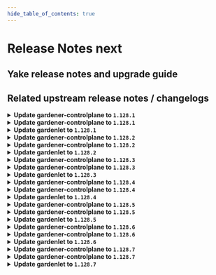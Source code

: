```yaml
---
hide_table_of_contents: true
---
```


# Release Notes next

## Yake release notes and upgrade guide

## Related upstream release notes / changelogs


<details>
<summary><b>Update gardener-controlplane to <code>1.128.1</code></b></summary>

# [github.com/gardener/gardener:v1.128.1]

## 🐛 Bug Fixes
- `[OPERATOR]` Fixed the `alertmanager-garden` peer discovery service port names by @gardener-ci-robot [[#12991](https://github.com/gardener/gardener/pull/12991)]

## 🏃 Others
- `[USER]` Gardener API server now serves the OpenAPI v2 schema ( `/openapi/v2` endpoint) again and will keep on serving it until Gardener `v1.160`. In Gardener `v1.127.0`, the support for OpenAPI v2 schemas was removed. However, [terraform-provider-kubernetes](https://github.com/hashicorp/terraform-provider-kubernetes) does not yet support OpenAPI v3 schema. by @gardener-ci-robot [[#12992](https://github.com/gardener/gardener/pull/12992)]

## Helm Charts
- controlplane: `europe-docker.pkg.dev/gardener-project/releases/charts/gardener/controlplane:v1.128.1`
- gardenlet: `europe-docker.pkg.dev/gardener-project/releases/charts/gardener/gardenlet:v1.128.1`
- operator: `europe-docker.pkg.dev/gardener-project/releases/charts/gardener/operator:v1.128.1`
- resource-manager: `europe-docker.pkg.dev/gardener-project/releases/charts/gardener/resource-manager:v1.128.1`
## Container (OCI) Images
- admission-controller: `europe-docker.pkg.dev/gardener-project/releases/gardener/admission-controller:v1.128.1`
- apiserver: `europe-docker.pkg.dev/gardener-project/releases/gardener/apiserver:v1.128.1`
- controller-manager: `europe-docker.pkg.dev/gardener-project/releases/gardener/controller-manager:v1.128.1`
- gardenlet: `europe-docker.pkg.dev/gardener-project/releases/gardener/gardenlet:v1.128.1`
- node-agent: `europe-docker.pkg.dev/gardener-project/releases/gardener/node-agent:v1.128.1`
- operator: `europe-docker.pkg.dev/gardener-project/releases/gardener/operator:v1.128.1`
- resource-manager: `europe-docker.pkg.dev/gardener-project/releases/gardener/resource-manager:v1.128.1`
- scheduler: `europe-docker.pkg.dev/gardener-project/releases/gardener/scheduler:v1.128.1`


</details>

<details>
<summary><b>Update gardener-controlplane to <code>1.128.1</code></b></summary>

# [github.com/gardener/gardener:v1.128.1]

## 🐛 Bug Fixes
- `[OPERATOR]` Fixed the `alertmanager-garden` peer discovery service port names by @gardener-ci-robot [[#12991](https://github.com/gardener/gardener/pull/12991)]

## 🏃 Others
- `[USER]` Gardener API server now serves the OpenAPI v2 schema ( `/openapi/v2` endpoint) again and will keep on serving it until Gardener `v1.160`. In Gardener `v1.127.0`, the support for OpenAPI v2 schemas was removed. However, [terraform-provider-kubernetes](https://github.com/hashicorp/terraform-provider-kubernetes) does not yet support OpenAPI v3 schema. by @gardener-ci-robot [[#12992](https://github.com/gardener/gardener/pull/12992)]

## Helm Charts
- controlplane: `europe-docker.pkg.dev/gardener-project/releases/charts/gardener/controlplane:v1.128.1`
- gardenlet: `europe-docker.pkg.dev/gardener-project/releases/charts/gardener/gardenlet:v1.128.1`
- operator: `europe-docker.pkg.dev/gardener-project/releases/charts/gardener/operator:v1.128.1`
- resource-manager: `europe-docker.pkg.dev/gardener-project/releases/charts/gardener/resource-manager:v1.128.1`
## Container (OCI) Images
- admission-controller: `europe-docker.pkg.dev/gardener-project/releases/gardener/admission-controller:v1.128.1`
- apiserver: `europe-docker.pkg.dev/gardener-project/releases/gardener/apiserver:v1.128.1`
- controller-manager: `europe-docker.pkg.dev/gardener-project/releases/gardener/controller-manager:v1.128.1`
- gardenlet: `europe-docker.pkg.dev/gardener-project/releases/gardener/gardenlet:v1.128.1`
- node-agent: `europe-docker.pkg.dev/gardener-project/releases/gardener/node-agent:v1.128.1`
- operator: `europe-docker.pkg.dev/gardener-project/releases/gardener/operator:v1.128.1`
- resource-manager: `europe-docker.pkg.dev/gardener-project/releases/gardener/resource-manager:v1.128.1`
- scheduler: `europe-docker.pkg.dev/gardener-project/releases/gardener/scheduler:v1.128.1`


</details>

<details>
<summary><b>Update gardenlet to <code>1.128.1</code></b></summary>

# [github.com/gardener/gardener:v1.128.1]

## 🐛 Bug Fixes
- `[OPERATOR]` Fixed the `alertmanager-garden` peer discovery service port names by @gardener-ci-robot [[#12991](https://github.com/gardener/gardener/pull/12991)]

## 🏃 Others
- `[USER]` Gardener API server now serves the OpenAPI v2 schema ( `/openapi/v2` endpoint) again and will keep on serving it until Gardener `v1.160`. In Gardener `v1.127.0`, the support for OpenAPI v2 schemas was removed. However, [terraform-provider-kubernetes](https://github.com/hashicorp/terraform-provider-kubernetes) does not yet support OpenAPI v3 schema. by @gardener-ci-robot [[#12992](https://github.com/gardener/gardener/pull/12992)]

## Helm Charts
- controlplane: `europe-docker.pkg.dev/gardener-project/releases/charts/gardener/controlplane:v1.128.1`
- gardenlet: `europe-docker.pkg.dev/gardener-project/releases/charts/gardener/gardenlet:v1.128.1`
- operator: `europe-docker.pkg.dev/gardener-project/releases/charts/gardener/operator:v1.128.1`
- resource-manager: `europe-docker.pkg.dev/gardener-project/releases/charts/gardener/resource-manager:v1.128.1`
## Container (OCI) Images
- admission-controller: `europe-docker.pkg.dev/gardener-project/releases/gardener/admission-controller:v1.128.1`
- apiserver: `europe-docker.pkg.dev/gardener-project/releases/gardener/apiserver:v1.128.1`
- controller-manager: `europe-docker.pkg.dev/gardener-project/releases/gardener/controller-manager:v1.128.1`
- gardenlet: `europe-docker.pkg.dev/gardener-project/releases/gardener/gardenlet:v1.128.1`
- node-agent: `europe-docker.pkg.dev/gardener-project/releases/gardener/node-agent:v1.128.1`
- operator: `europe-docker.pkg.dev/gardener-project/releases/gardener/operator:v1.128.1`
- resource-manager: `europe-docker.pkg.dev/gardener-project/releases/gardener/resource-manager:v1.128.1`
- scheduler: `europe-docker.pkg.dev/gardener-project/releases/gardener/scheduler:v1.128.1`


</details>

<details>
<summary><b>Update gardener-controlplane to <code>1.128.2</code></b></summary>

# [github.com/gardener/gardener:v1.128.2]

## 🐛 Bug Fixes
- `[DEVELOPER]` The `Priority` field for the `MachineDeployment` API is optional instead of required again. by @gardener-ci-robot [[#13016](https://github.com/gardener/gardener/pull/13016)]

## 🏃 Others
- `[DEVELOPER]` The optimistic defaulting of priorities for `MachineDeployment`s was introduced again. by @gardener-ci-robot [[#13016](https://github.com/gardener/gardener/pull/13016)]
- `[DEPENDENCY]` The following dependencies have been updated:  
  - `gardener/dashboard` from `1.82.1` to `1.82.2`. [Release Notes](https://redirect.github.com/gardener/dashboard/releases/tag/1.82.2) by @gardener-ci-robot [[#13011](https://github.com/gardener/gardener/pull/13011)]

## Helm Charts
- controlplane: `europe-docker.pkg.dev/gardener-project/releases/charts/gardener/controlplane:v1.128.2`
- gardenlet: `europe-docker.pkg.dev/gardener-project/releases/charts/gardener/gardenlet:v1.128.2`
- operator: `europe-docker.pkg.dev/gardener-project/releases/charts/gardener/operator:v1.128.2`
- resource-manager: `europe-docker.pkg.dev/gardener-project/releases/charts/gardener/resource-manager:v1.128.2`
## Container (OCI) Images
- admission-controller: `europe-docker.pkg.dev/gardener-project/releases/gardener/admission-controller:v1.128.2`
- apiserver: `europe-docker.pkg.dev/gardener-project/releases/gardener/apiserver:v1.128.2`
- controller-manager: `europe-docker.pkg.dev/gardener-project/releases/gardener/controller-manager:v1.128.2`
- gardenlet: `europe-docker.pkg.dev/gardener-project/releases/gardener/gardenlet:v1.128.2`
- node-agent: `europe-docker.pkg.dev/gardener-project/releases/gardener/node-agent:v1.128.2`
- operator: `europe-docker.pkg.dev/gardener-project/releases/gardener/operator:v1.128.2`
- resource-manager: `europe-docker.pkg.dev/gardener-project/releases/gardener/resource-manager:v1.128.2`
- scheduler: `europe-docker.pkg.dev/gardener-project/releases/gardener/scheduler:v1.128.2`


</details>

<details>
<summary><b>Update gardener-controlplane to <code>1.128.2</code></b></summary>

# [github.com/gardener/gardener:v1.128.2]

## 🐛 Bug Fixes
- `[DEVELOPER]` The `Priority` field for the `MachineDeployment` API is optional instead of required again. by @gardener-ci-robot [[#13016](https://github.com/gardener/gardener/pull/13016)]

## 🏃 Others
- `[DEVELOPER]` The optimistic defaulting of priorities for `MachineDeployment`s was introduced again. by @gardener-ci-robot [[#13016](https://github.com/gardener/gardener/pull/13016)]
- `[DEPENDENCY]` The following dependencies have been updated:  
  - `gardener/dashboard` from `1.82.1` to `1.82.2`. [Release Notes](https://redirect.github.com/gardener/dashboard/releases/tag/1.82.2) by @gardener-ci-robot [[#13011](https://github.com/gardener/gardener/pull/13011)]

## Helm Charts
- controlplane: `europe-docker.pkg.dev/gardener-project/releases/charts/gardener/controlplane:v1.128.2`
- gardenlet: `europe-docker.pkg.dev/gardener-project/releases/charts/gardener/gardenlet:v1.128.2`
- operator: `europe-docker.pkg.dev/gardener-project/releases/charts/gardener/operator:v1.128.2`
- resource-manager: `europe-docker.pkg.dev/gardener-project/releases/charts/gardener/resource-manager:v1.128.2`
## Container (OCI) Images
- admission-controller: `europe-docker.pkg.dev/gardener-project/releases/gardener/admission-controller:v1.128.2`
- apiserver: `europe-docker.pkg.dev/gardener-project/releases/gardener/apiserver:v1.128.2`
- controller-manager: `europe-docker.pkg.dev/gardener-project/releases/gardener/controller-manager:v1.128.2`
- gardenlet: `europe-docker.pkg.dev/gardener-project/releases/gardener/gardenlet:v1.128.2`
- node-agent: `europe-docker.pkg.dev/gardener-project/releases/gardener/node-agent:v1.128.2`
- operator: `europe-docker.pkg.dev/gardener-project/releases/gardener/operator:v1.128.2`
- resource-manager: `europe-docker.pkg.dev/gardener-project/releases/gardener/resource-manager:v1.128.2`
- scheduler: `europe-docker.pkg.dev/gardener-project/releases/gardener/scheduler:v1.128.2`


</details>

<details>
<summary><b>Update gardenlet to <code>1.128.2</code></b></summary>

# [github.com/gardener/gardener:v1.128.2]

## 🐛 Bug Fixes
- `[DEVELOPER]` The `Priority` field for the `MachineDeployment` API is optional instead of required again. by @gardener-ci-robot [[#13016](https://github.com/gardener/gardener/pull/13016)]

## 🏃 Others
- `[DEVELOPER]` The optimistic defaulting of priorities for `MachineDeployment`s was introduced again. by @gardener-ci-robot [[#13016](https://github.com/gardener/gardener/pull/13016)]
- `[DEPENDENCY]` The following dependencies have been updated:  
  - `gardener/dashboard` from `1.82.1` to `1.82.2`. [Release Notes](https://redirect.github.com/gardener/dashboard/releases/tag/1.82.2) by @gardener-ci-robot [[#13011](https://github.com/gardener/gardener/pull/13011)]

## Helm Charts
- controlplane: `europe-docker.pkg.dev/gardener-project/releases/charts/gardener/controlplane:v1.128.2`
- gardenlet: `europe-docker.pkg.dev/gardener-project/releases/charts/gardener/gardenlet:v1.128.2`
- operator: `europe-docker.pkg.dev/gardener-project/releases/charts/gardener/operator:v1.128.2`
- resource-manager: `europe-docker.pkg.dev/gardener-project/releases/charts/gardener/resource-manager:v1.128.2`
## Container (OCI) Images
- admission-controller: `europe-docker.pkg.dev/gardener-project/releases/gardener/admission-controller:v1.128.2`
- apiserver: `europe-docker.pkg.dev/gardener-project/releases/gardener/apiserver:v1.128.2`
- controller-manager: `europe-docker.pkg.dev/gardener-project/releases/gardener/controller-manager:v1.128.2`
- gardenlet: `europe-docker.pkg.dev/gardener-project/releases/gardener/gardenlet:v1.128.2`
- node-agent: `europe-docker.pkg.dev/gardener-project/releases/gardener/node-agent:v1.128.2`
- operator: `europe-docker.pkg.dev/gardener-project/releases/gardener/operator:v1.128.2`
- resource-manager: `europe-docker.pkg.dev/gardener-project/releases/gardener/resource-manager:v1.128.2`
- scheduler: `europe-docker.pkg.dev/gardener-project/releases/gardener/scheduler:v1.128.2`


</details>

<details>
<summary><b>Update gardener-controlplane to <code>1.128.3</code></b></summary>

# [github.com/gardener/gardener:v1.128.3]

## 🏃 Others
- `[OPERATOR]` Revert server block import of coredns-custom configmap for node-local-dns. by @gardener-ci-robot [[#13038](https://github.com/gardener/gardener/pull/13038)]

## Helm Charts
- controlplane: `europe-docker.pkg.dev/gardener-project/releases/charts/gardener/controlplane:v1.128.3`
- gardenlet: `europe-docker.pkg.dev/gardener-project/releases/charts/gardener/gardenlet:v1.128.3`
- operator: `europe-docker.pkg.dev/gardener-project/releases/charts/gardener/operator:v1.128.3`
- resource-manager: `europe-docker.pkg.dev/gardener-project/releases/charts/gardener/resource-manager:v1.128.3`
## Container (OCI) Images
- admission-controller: `europe-docker.pkg.dev/gardener-project/releases/gardener/admission-controller:v1.128.3`
- apiserver: `europe-docker.pkg.dev/gardener-project/releases/gardener/apiserver:v1.128.3`
- controller-manager: `europe-docker.pkg.dev/gardener-project/releases/gardener/controller-manager:v1.128.3`
- gardenlet: `europe-docker.pkg.dev/gardener-project/releases/gardener/gardenlet:v1.128.3`
- node-agent: `europe-docker.pkg.dev/gardener-project/releases/gardener/node-agent:v1.128.3`
- operator: `europe-docker.pkg.dev/gardener-project/releases/gardener/operator:v1.128.3`
- resource-manager: `europe-docker.pkg.dev/gardener-project/releases/gardener/resource-manager:v1.128.3`
- scheduler: `europe-docker.pkg.dev/gardener-project/releases/gardener/scheduler:v1.128.3`


</details>

<details>
<summary><b>Update gardener-controlplane to <code>1.128.3</code></b></summary>

# [github.com/gardener/gardener:v1.128.3]

## 🏃 Others
- `[OPERATOR]` Revert server block import of coredns-custom configmap for node-local-dns. by @gardener-ci-robot [[#13038](https://github.com/gardener/gardener/pull/13038)]

## Helm Charts
- controlplane: `europe-docker.pkg.dev/gardener-project/releases/charts/gardener/controlplane:v1.128.3`
- gardenlet: `europe-docker.pkg.dev/gardener-project/releases/charts/gardener/gardenlet:v1.128.3`
- operator: `europe-docker.pkg.dev/gardener-project/releases/charts/gardener/operator:v1.128.3`
- resource-manager: `europe-docker.pkg.dev/gardener-project/releases/charts/gardener/resource-manager:v1.128.3`
## Container (OCI) Images
- admission-controller: `europe-docker.pkg.dev/gardener-project/releases/gardener/admission-controller:v1.128.3`
- apiserver: `europe-docker.pkg.dev/gardener-project/releases/gardener/apiserver:v1.128.3`
- controller-manager: `europe-docker.pkg.dev/gardener-project/releases/gardener/controller-manager:v1.128.3`
- gardenlet: `europe-docker.pkg.dev/gardener-project/releases/gardener/gardenlet:v1.128.3`
- node-agent: `europe-docker.pkg.dev/gardener-project/releases/gardener/node-agent:v1.128.3`
- operator: `europe-docker.pkg.dev/gardener-project/releases/gardener/operator:v1.128.3`
- resource-manager: `europe-docker.pkg.dev/gardener-project/releases/gardener/resource-manager:v1.128.3`
- scheduler: `europe-docker.pkg.dev/gardener-project/releases/gardener/scheduler:v1.128.3`


</details>

<details>
<summary><b>Update gardenlet to <code>1.128.3</code></b></summary>

# [github.com/gardener/gardener:v1.128.3]

## 🏃 Others
- `[OPERATOR]` Revert server block import of coredns-custom configmap for node-local-dns. by @gardener-ci-robot [[#13038](https://github.com/gardener/gardener/pull/13038)]

## Helm Charts
- controlplane: `europe-docker.pkg.dev/gardener-project/releases/charts/gardener/controlplane:v1.128.3`
- gardenlet: `europe-docker.pkg.dev/gardener-project/releases/charts/gardener/gardenlet:v1.128.3`
- operator: `europe-docker.pkg.dev/gardener-project/releases/charts/gardener/operator:v1.128.3`
- resource-manager: `europe-docker.pkg.dev/gardener-project/releases/charts/gardener/resource-manager:v1.128.3`
## Container (OCI) Images
- admission-controller: `europe-docker.pkg.dev/gardener-project/releases/gardener/admission-controller:v1.128.3`
- apiserver: `europe-docker.pkg.dev/gardener-project/releases/gardener/apiserver:v1.128.3`
- controller-manager: `europe-docker.pkg.dev/gardener-project/releases/gardener/controller-manager:v1.128.3`
- gardenlet: `europe-docker.pkg.dev/gardener-project/releases/gardener/gardenlet:v1.128.3`
- node-agent: `europe-docker.pkg.dev/gardener-project/releases/gardener/node-agent:v1.128.3`
- operator: `europe-docker.pkg.dev/gardener-project/releases/gardener/operator:v1.128.3`
- resource-manager: `europe-docker.pkg.dev/gardener-project/releases/gardener/resource-manager:v1.128.3`
- scheduler: `europe-docker.pkg.dev/gardener-project/releases/gardener/scheduler:v1.128.3`


</details>

<details>
<summary><b>Update gardener-controlplane to <code>1.128.4</code></b></summary>

# [github.com/gardener/gardener:v1.128.4]

## 🐛 Bug Fixes
- `[DEVELOPER]` An issue preventing `extensions.gardener.cloud/v1alpha1.Bastion`s to be listed due to missing json tags is now fixed. by @gardener-ci-robot [[#13063](https://github.com/gardener/gardener/pull/13063)]
- `[USER]` A bug causing finalizers to not be removed from `Secret`s when such are deleted and referenced by both a `CredentialsBinding` and a `SecretBinding` is fixed. by @gardener-ci-robot [[#13074](https://github.com/gardener/gardener/pull/13074)]
- `[OPERATOR]` A bug in the `gardenletdeployer` unable to handle backup credentials of type `WorkloadIdentity` has been fixed. by @vpnachev [[#13088](https://github.com/gardener/gardener/pull/13088)]

## Helm Charts
- controlplane: `europe-docker.pkg.dev/gardener-project/releases/charts/gardener/controlplane:v1.128.4`
- gardenlet: `europe-docker.pkg.dev/gardener-project/releases/charts/gardener/gardenlet:v1.128.4`
- operator: `europe-docker.pkg.dev/gardener-project/releases/charts/gardener/operator:v1.128.4`
- resource-manager: `europe-docker.pkg.dev/gardener-project/releases/charts/gardener/resource-manager:v1.128.4`
## Container (OCI) Images
- admission-controller: `europe-docker.pkg.dev/gardener-project/releases/gardener/admission-controller:v1.128.4`
- apiserver: `europe-docker.pkg.dev/gardener-project/releases/gardener/apiserver:v1.128.4`
- controller-manager: `europe-docker.pkg.dev/gardener-project/releases/gardener/controller-manager:v1.128.4`
- gardenlet: `europe-docker.pkg.dev/gardener-project/releases/gardener/gardenlet:v1.128.4`
- node-agent: `europe-docker.pkg.dev/gardener-project/releases/gardener/node-agent:v1.128.4`
- operator: `europe-docker.pkg.dev/gardener-project/releases/gardener/operator:v1.128.4`
- resource-manager: `europe-docker.pkg.dev/gardener-project/releases/gardener/resource-manager:v1.128.4`
- scheduler: `europe-docker.pkg.dev/gardener-project/releases/gardener/scheduler:v1.128.4`


</details>

<details>
<summary><b>Update gardener-controlplane to <code>1.128.4</code></b></summary>

# [github.com/gardener/gardener:v1.128.4]

## 🐛 Bug Fixes
- `[DEVELOPER]` An issue preventing `extensions.gardener.cloud/v1alpha1.Bastion`s to be listed due to missing json tags is now fixed. by @gardener-ci-robot [[#13063](https://github.com/gardener/gardener/pull/13063)]
- `[USER]` A bug causing finalizers to not be removed from `Secret`s when such are deleted and referenced by both a `CredentialsBinding` and a `SecretBinding` is fixed. by @gardener-ci-robot [[#13074](https://github.com/gardener/gardener/pull/13074)]
- `[OPERATOR]` A bug in the `gardenletdeployer` unable to handle backup credentials of type `WorkloadIdentity` has been fixed. by @vpnachev [[#13088](https://github.com/gardener/gardener/pull/13088)]

## Helm Charts
- controlplane: `europe-docker.pkg.dev/gardener-project/releases/charts/gardener/controlplane:v1.128.4`
- gardenlet: `europe-docker.pkg.dev/gardener-project/releases/charts/gardener/gardenlet:v1.128.4`
- operator: `europe-docker.pkg.dev/gardener-project/releases/charts/gardener/operator:v1.128.4`
- resource-manager: `europe-docker.pkg.dev/gardener-project/releases/charts/gardener/resource-manager:v1.128.4`
## Container (OCI) Images
- admission-controller: `europe-docker.pkg.dev/gardener-project/releases/gardener/admission-controller:v1.128.4`
- apiserver: `europe-docker.pkg.dev/gardener-project/releases/gardener/apiserver:v1.128.4`
- controller-manager: `europe-docker.pkg.dev/gardener-project/releases/gardener/controller-manager:v1.128.4`
- gardenlet: `europe-docker.pkg.dev/gardener-project/releases/gardener/gardenlet:v1.128.4`
- node-agent: `europe-docker.pkg.dev/gardener-project/releases/gardener/node-agent:v1.128.4`
- operator: `europe-docker.pkg.dev/gardener-project/releases/gardener/operator:v1.128.4`
- resource-manager: `europe-docker.pkg.dev/gardener-project/releases/gardener/resource-manager:v1.128.4`
- scheduler: `europe-docker.pkg.dev/gardener-project/releases/gardener/scheduler:v1.128.4`


</details>

<details>
<summary><b>Update gardenlet to <code>1.128.4</code></b></summary>

# [github.com/gardener/gardener:v1.128.4]

## 🐛 Bug Fixes
- `[DEVELOPER]` An issue preventing `extensions.gardener.cloud/v1alpha1.Bastion`s to be listed due to missing json tags is now fixed. by @gardener-ci-robot [[#13063](https://github.com/gardener/gardener/pull/13063)]
- `[USER]` A bug causing finalizers to not be removed from `Secret`s when such are deleted and referenced by both a `CredentialsBinding` and a `SecretBinding` is fixed. by @gardener-ci-robot [[#13074](https://github.com/gardener/gardener/pull/13074)]
- `[OPERATOR]` A bug in the `gardenletdeployer` unable to handle backup credentials of type `WorkloadIdentity` has been fixed. by @vpnachev [[#13088](https://github.com/gardener/gardener/pull/13088)]

## Helm Charts
- controlplane: `europe-docker.pkg.dev/gardener-project/releases/charts/gardener/controlplane:v1.128.4`
- gardenlet: `europe-docker.pkg.dev/gardener-project/releases/charts/gardener/gardenlet:v1.128.4`
- operator: `europe-docker.pkg.dev/gardener-project/releases/charts/gardener/operator:v1.128.4`
- resource-manager: `europe-docker.pkg.dev/gardener-project/releases/charts/gardener/resource-manager:v1.128.4`
## Container (OCI) Images
- admission-controller: `europe-docker.pkg.dev/gardener-project/releases/gardener/admission-controller:v1.128.4`
- apiserver: `europe-docker.pkg.dev/gardener-project/releases/gardener/apiserver:v1.128.4`
- controller-manager: `europe-docker.pkg.dev/gardener-project/releases/gardener/controller-manager:v1.128.4`
- gardenlet: `europe-docker.pkg.dev/gardener-project/releases/gardener/gardenlet:v1.128.4`
- node-agent: `europe-docker.pkg.dev/gardener-project/releases/gardener/node-agent:v1.128.4`
- operator: `europe-docker.pkg.dev/gardener-project/releases/gardener/operator:v1.128.4`
- resource-manager: `europe-docker.pkg.dev/gardener-project/releases/gardener/resource-manager:v1.128.4`
- scheduler: `europe-docker.pkg.dev/gardener-project/releases/gardener/scheduler:v1.128.4`


</details>

<details>
<summary><b>Update gardener-controlplane to <code>1.128.5</code></b></summary>

# [github.com/gardener/gardener:v1.128.5]

## 🐛 Bug Fixes
- `[OPERATOR]` A bug has been fixed which prevented L7 load-balancing for kube-apiservers to work correctly on Seeds/Gardens where topology-aware-routing is activated. by @@oliver-goetz [[#13143](https://github.com/gardener/gardener/pull/13143)]

## 🏃 Others
- `[DEPENDENCY]` The following dependencies have been updated:  
  - `registry.k8s.io/node-problem-detector/node-problem-detector` from `v0.8.21` to `v0.8.22`. by @@gardener-ci-robot [[#13098](https://github.com/gardener/gardener/pull/13098)]
- `[OPERATOR]` Logging stack configuration is now tuned for high-throughput scenarios. It brings changes in local file system resource utilization, addressing potential node disk pressure occurrences. by @@nickytd [[#13140](https://github.com/gardener/gardener/pull/13140)]

## Helm Charts
- controlplane: `europe-docker.pkg.dev/gardener-project/releases/charts/gardener/controlplane:v1.128.5`
- gardenlet: `europe-docker.pkg.dev/gardener-project/releases/charts/gardener/gardenlet:v1.128.5`
- operator: `europe-docker.pkg.dev/gardener-project/releases/charts/gardener/operator:v1.128.5`
- resource-manager: `europe-docker.pkg.dev/gardener-project/releases/charts/gardener/resource-manager:v1.128.5`
## Container (OCI) Images
- admission-controller: `europe-docker.pkg.dev/gardener-project/releases/gardener/admission-controller:v1.128.5`
- apiserver: `europe-docker.pkg.dev/gardener-project/releases/gardener/apiserver:v1.128.5`
- controller-manager: `europe-docker.pkg.dev/gardener-project/releases/gardener/controller-manager:v1.128.5`
- gardenlet: `europe-docker.pkg.dev/gardener-project/releases/gardener/gardenlet:v1.128.5`
- node-agent: `europe-docker.pkg.dev/gardener-project/releases/gardener/node-agent:v1.128.5`
- operator: `europe-docker.pkg.dev/gardener-project/releases/gardener/operator:v1.128.5`
- resource-manager: `europe-docker.pkg.dev/gardener-project/releases/gardener/resource-manager:v1.128.5`
- scheduler: `europe-docker.pkg.dev/gardener-project/releases/gardener/scheduler:v1.128.5`


</details>

<details>
<summary><b>Update gardener-controlplane to <code>1.128.5</code></b></summary>

# [github.com/gardener/gardener:v1.128.5]

## 🐛 Bug Fixes
- `[OPERATOR]` A bug has been fixed which prevented L7 load-balancing for kube-apiservers to work correctly on Seeds/Gardens where topology-aware-routing is activated. by @@oliver-goetz [[#13143](https://github.com/gardener/gardener/pull/13143)]

## 🏃 Others
- `[DEPENDENCY]` The following dependencies have been updated:  
  - `registry.k8s.io/node-problem-detector/node-problem-detector` from `v0.8.21` to `v0.8.22`. by @@gardener-ci-robot [[#13098](https://github.com/gardener/gardener/pull/13098)]
- `[OPERATOR]` Logging stack configuration is now tuned for high-throughput scenarios. It brings changes in local file system resource utilization, addressing potential node disk pressure occurrences. by @@nickytd [[#13140](https://github.com/gardener/gardener/pull/13140)]

## Helm Charts
- controlplane: `europe-docker.pkg.dev/gardener-project/releases/charts/gardener/controlplane:v1.128.5`
- gardenlet: `europe-docker.pkg.dev/gardener-project/releases/charts/gardener/gardenlet:v1.128.5`
- operator: `europe-docker.pkg.dev/gardener-project/releases/charts/gardener/operator:v1.128.5`
- resource-manager: `europe-docker.pkg.dev/gardener-project/releases/charts/gardener/resource-manager:v1.128.5`
## Container (OCI) Images
- admission-controller: `europe-docker.pkg.dev/gardener-project/releases/gardener/admission-controller:v1.128.5`
- apiserver: `europe-docker.pkg.dev/gardener-project/releases/gardener/apiserver:v1.128.5`
- controller-manager: `europe-docker.pkg.dev/gardener-project/releases/gardener/controller-manager:v1.128.5`
- gardenlet: `europe-docker.pkg.dev/gardener-project/releases/gardener/gardenlet:v1.128.5`
- node-agent: `europe-docker.pkg.dev/gardener-project/releases/gardener/node-agent:v1.128.5`
- operator: `europe-docker.pkg.dev/gardener-project/releases/gardener/operator:v1.128.5`
- resource-manager: `europe-docker.pkg.dev/gardener-project/releases/gardener/resource-manager:v1.128.5`
- scheduler: `europe-docker.pkg.dev/gardener-project/releases/gardener/scheduler:v1.128.5`


</details>

<details>
<summary><b>Update gardenlet to <code>1.128.5</code></b></summary>

# [github.com/gardener/gardener:v1.128.5]

## 🐛 Bug Fixes
- `[OPERATOR]` A bug has been fixed which prevented L7 load-balancing for kube-apiservers to work correctly on Seeds/Gardens where topology-aware-routing is activated. by @@oliver-goetz [[#13143](https://github.com/gardener/gardener/pull/13143)]

## 🏃 Others
- `[DEPENDENCY]` The following dependencies have been updated:  
  - `registry.k8s.io/node-problem-detector/node-problem-detector` from `v0.8.21` to `v0.8.22`. by @@gardener-ci-robot [[#13098](https://github.com/gardener/gardener/pull/13098)]
- `[OPERATOR]` Logging stack configuration is now tuned for high-throughput scenarios. It brings changes in local file system resource utilization, addressing potential node disk pressure occurrences. by @@nickytd [[#13140](https://github.com/gardener/gardener/pull/13140)]

## Helm Charts
- controlplane: `europe-docker.pkg.dev/gardener-project/releases/charts/gardener/controlplane:v1.128.5`
- gardenlet: `europe-docker.pkg.dev/gardener-project/releases/charts/gardener/gardenlet:v1.128.5`
- operator: `europe-docker.pkg.dev/gardener-project/releases/charts/gardener/operator:v1.128.5`
- resource-manager: `europe-docker.pkg.dev/gardener-project/releases/charts/gardener/resource-manager:v1.128.5`
## Container (OCI) Images
- admission-controller: `europe-docker.pkg.dev/gardener-project/releases/gardener/admission-controller:v1.128.5`
- apiserver: `europe-docker.pkg.dev/gardener-project/releases/gardener/apiserver:v1.128.5`
- controller-manager: `europe-docker.pkg.dev/gardener-project/releases/gardener/controller-manager:v1.128.5`
- gardenlet: `europe-docker.pkg.dev/gardener-project/releases/gardener/gardenlet:v1.128.5`
- node-agent: `europe-docker.pkg.dev/gardener-project/releases/gardener/node-agent:v1.128.5`
- operator: `europe-docker.pkg.dev/gardener-project/releases/gardener/operator:v1.128.5`
- resource-manager: `europe-docker.pkg.dev/gardener-project/releases/gardener/resource-manager:v1.128.5`
- scheduler: `europe-docker.pkg.dev/gardener-project/releases/gardener/scheduler:v1.128.5`


</details>

<details>
<summary><b>Update gardener-controlplane to <code>1.128.6</code></b></summary>

# [github.com/gardener/gardener:v1.128.6]

## 🐛 Bug Fixes
- `[OPERATOR]` A bug which deactivates topology aware routing for kube-apiservers when l7 load-balancing is not active has been fixed. by @oliver-goetz [[#13183](https://github.com/gardener/gardener/pull/13183)]
- `[OPERATOR]` The `quay.io/kiwigrid/k8s-sidecar` image is downgraded to `v1.30.9` to prevent a regression that causes Plutono dashboards to not be loaded. by @vitanovs [[#13200](https://github.com/gardener/gardener/pull/13200)]
- `[USER]` An upstream issue causing kube-proxy to log thousands of log entries per second is now mitigated by reducing the kube-proxy verbosity level when running an affected Kubernetes version in the range [1.33.0, 1.33.6). For more details, see http://issues.k8s.io/132678. by @ialidzhikov [[#13194](https://github.com/gardener/gardener/pull/13194)]

## Helm Charts
- controlplane: `europe-docker.pkg.dev/gardener-project/releases/charts/gardener/controlplane:v1.128.6`
- gardenlet: `europe-docker.pkg.dev/gardener-project/releases/charts/gardener/gardenlet:v1.128.6`
- operator: `europe-docker.pkg.dev/gardener-project/releases/charts/gardener/operator:v1.128.6`
- resource-manager: `europe-docker.pkg.dev/gardener-project/releases/charts/gardener/resource-manager:v1.128.6`
## Container (OCI) Images
- admission-controller: `europe-docker.pkg.dev/gardener-project/releases/gardener/admission-controller:v1.128.6`
- apiserver: `europe-docker.pkg.dev/gardener-project/releases/gardener/apiserver:v1.128.6`
- controller-manager: `europe-docker.pkg.dev/gardener-project/releases/gardener/controller-manager:v1.128.6`
- gardenlet: `europe-docker.pkg.dev/gardener-project/releases/gardener/gardenlet:v1.128.6`
- node-agent: `europe-docker.pkg.dev/gardener-project/releases/gardener/node-agent:v1.128.6`
- operator: `europe-docker.pkg.dev/gardener-project/releases/gardener/operator:v1.128.6`
- resource-manager: `europe-docker.pkg.dev/gardener-project/releases/gardener/resource-manager:v1.128.6`
- scheduler: `europe-docker.pkg.dev/gardener-project/releases/gardener/scheduler:v1.128.6`


</details>

<details>
<summary><b>Update gardener-controlplane to <code>1.128.6</code></b></summary>

# [github.com/gardener/gardener:v1.128.6]

## 🐛 Bug Fixes
- `[OPERATOR]` A bug which deactivates topology aware routing for kube-apiservers when l7 load-balancing is not active has been fixed. by @oliver-goetz [[#13183](https://github.com/gardener/gardener/pull/13183)]
- `[OPERATOR]` The `quay.io/kiwigrid/k8s-sidecar` image is downgraded to `v1.30.9` to prevent a regression that causes Plutono dashboards to not be loaded. by @vitanovs [[#13200](https://github.com/gardener/gardener/pull/13200)]
- `[USER]` An upstream issue causing kube-proxy to log thousands of log entries per second is now mitigated by reducing the kube-proxy verbosity level when running an affected Kubernetes version in the range [1.33.0, 1.33.6). For more details, see http://issues.k8s.io/132678. by @ialidzhikov [[#13194](https://github.com/gardener/gardener/pull/13194)]

## Helm Charts
- controlplane: `europe-docker.pkg.dev/gardener-project/releases/charts/gardener/controlplane:v1.128.6`
- gardenlet: `europe-docker.pkg.dev/gardener-project/releases/charts/gardener/gardenlet:v1.128.6`
- operator: `europe-docker.pkg.dev/gardener-project/releases/charts/gardener/operator:v1.128.6`
- resource-manager: `europe-docker.pkg.dev/gardener-project/releases/charts/gardener/resource-manager:v1.128.6`
## Container (OCI) Images
- admission-controller: `europe-docker.pkg.dev/gardener-project/releases/gardener/admission-controller:v1.128.6`
- apiserver: `europe-docker.pkg.dev/gardener-project/releases/gardener/apiserver:v1.128.6`
- controller-manager: `europe-docker.pkg.dev/gardener-project/releases/gardener/controller-manager:v1.128.6`
- gardenlet: `europe-docker.pkg.dev/gardener-project/releases/gardener/gardenlet:v1.128.6`
- node-agent: `europe-docker.pkg.dev/gardener-project/releases/gardener/node-agent:v1.128.6`
- operator: `europe-docker.pkg.dev/gardener-project/releases/gardener/operator:v1.128.6`
- resource-manager: `europe-docker.pkg.dev/gardener-project/releases/gardener/resource-manager:v1.128.6`
- scheduler: `europe-docker.pkg.dev/gardener-project/releases/gardener/scheduler:v1.128.6`


</details>

<details>
<summary><b>Update gardenlet to <code>1.128.6</code></b></summary>

# [github.com/gardener/gardener:v1.128.6]

## 🐛 Bug Fixes
- `[OPERATOR]` A bug which deactivates topology aware routing for kube-apiservers when l7 load-balancing is not active has been fixed. by @oliver-goetz [[#13183](https://github.com/gardener/gardener/pull/13183)]
- `[OPERATOR]` The `quay.io/kiwigrid/k8s-sidecar` image is downgraded to `v1.30.9` to prevent a regression that causes Plutono dashboards to not be loaded. by @vitanovs [[#13200](https://github.com/gardener/gardener/pull/13200)]
- `[USER]` An upstream issue causing kube-proxy to log thousands of log entries per second is now mitigated by reducing the kube-proxy verbosity level when running an affected Kubernetes version in the range [1.33.0, 1.33.6). For more details, see http://issues.k8s.io/132678. by @ialidzhikov [[#13194](https://github.com/gardener/gardener/pull/13194)]

## Helm Charts
- controlplane: `europe-docker.pkg.dev/gardener-project/releases/charts/gardener/controlplane:v1.128.6`
- gardenlet: `europe-docker.pkg.dev/gardener-project/releases/charts/gardener/gardenlet:v1.128.6`
- operator: `europe-docker.pkg.dev/gardener-project/releases/charts/gardener/operator:v1.128.6`
- resource-manager: `europe-docker.pkg.dev/gardener-project/releases/charts/gardener/resource-manager:v1.128.6`
## Container (OCI) Images
- admission-controller: `europe-docker.pkg.dev/gardener-project/releases/gardener/admission-controller:v1.128.6`
- apiserver: `europe-docker.pkg.dev/gardener-project/releases/gardener/apiserver:v1.128.6`
- controller-manager: `europe-docker.pkg.dev/gardener-project/releases/gardener/controller-manager:v1.128.6`
- gardenlet: `europe-docker.pkg.dev/gardener-project/releases/gardener/gardenlet:v1.128.6`
- node-agent: `europe-docker.pkg.dev/gardener-project/releases/gardener/node-agent:v1.128.6`
- operator: `europe-docker.pkg.dev/gardener-project/releases/gardener/operator:v1.128.6`
- resource-manager: `europe-docker.pkg.dev/gardener-project/releases/gardener/resource-manager:v1.128.6`
- scheduler: `europe-docker.pkg.dev/gardener-project/releases/gardener/scheduler:v1.128.6`


</details>

<details>
<summary><b>Update gardener-controlplane to <code>1.128.7</code></b></summary>

# [github.com/gardener/gardener:v1.128.7]

## 🐛 Bug Fixes
- `[OPERATOR]` A bug causing gardenlet to panic during CoreDNS migration check if the Shoot is hibernated is now fixed. by @shafeeqes [[#13301](https://github.com/gardener/gardener/pull/13301)]

## 🏃 Others
- `[DEPENDENCY]` The following dependencies have been updated:  
  - `gardener/autoscaler` from `v1.32.1` to `v1.32.2`. [Release Notes](https://redirect.github.com/gardener/autoscaler/releases/tag/v1.32.2) by @gardener-ci-robot [[#13248](https://github.com/gardener/gardener/pull/13248)]

## Helm Charts
- controlplane: `europe-docker.pkg.dev/gardener-project/releases/charts/gardener/controlplane:v1.128.7`
- gardenlet: `europe-docker.pkg.dev/gardener-project/releases/charts/gardener/gardenlet:v1.128.7`
- operator: `europe-docker.pkg.dev/gardener-project/releases/charts/gardener/operator:v1.128.7`
- resource-manager: `europe-docker.pkg.dev/gardener-project/releases/charts/gardener/resource-manager:v1.128.7`
## Container (OCI) Images
- admission-controller: `europe-docker.pkg.dev/gardener-project/releases/gardener/admission-controller:v1.128.7`
- apiserver: `europe-docker.pkg.dev/gardener-project/releases/gardener/apiserver:v1.128.7`
- controller-manager: `europe-docker.pkg.dev/gardener-project/releases/gardener/controller-manager:v1.128.7`
- gardenlet: `europe-docker.pkg.dev/gardener-project/releases/gardener/gardenlet:v1.128.7`
- node-agent: `europe-docker.pkg.dev/gardener-project/releases/gardener/node-agent:v1.128.7`
- operator: `europe-docker.pkg.dev/gardener-project/releases/gardener/operator:v1.128.7`
- resource-manager: `europe-docker.pkg.dev/gardener-project/releases/gardener/resource-manager:v1.128.7`
- scheduler: `europe-docker.pkg.dev/gardener-project/releases/gardener/scheduler:v1.128.7`


</details>

<details>
<summary><b>Update gardener-controlplane to <code>1.128.7</code></b></summary>

# [github.com/gardener/gardener:v1.128.7]

## 🐛 Bug Fixes
- `[OPERATOR]` A bug causing gardenlet to panic during CoreDNS migration check if the Shoot is hibernated is now fixed. by @shafeeqes [[#13301](https://github.com/gardener/gardener/pull/13301)]

## 🏃 Others
- `[DEPENDENCY]` The following dependencies have been updated:  
  - `gardener/autoscaler` from `v1.32.1` to `v1.32.2`. [Release Notes](https://redirect.github.com/gardener/autoscaler/releases/tag/v1.32.2) by @gardener-ci-robot [[#13248](https://github.com/gardener/gardener/pull/13248)]

## Helm Charts
- controlplane: `europe-docker.pkg.dev/gardener-project/releases/charts/gardener/controlplane:v1.128.7`
- gardenlet: `europe-docker.pkg.dev/gardener-project/releases/charts/gardener/gardenlet:v1.128.7`
- operator: `europe-docker.pkg.dev/gardener-project/releases/charts/gardener/operator:v1.128.7`
- resource-manager: `europe-docker.pkg.dev/gardener-project/releases/charts/gardener/resource-manager:v1.128.7`
## Container (OCI) Images
- admission-controller: `europe-docker.pkg.dev/gardener-project/releases/gardener/admission-controller:v1.128.7`
- apiserver: `europe-docker.pkg.dev/gardener-project/releases/gardener/apiserver:v1.128.7`
- controller-manager: `europe-docker.pkg.dev/gardener-project/releases/gardener/controller-manager:v1.128.7`
- gardenlet: `europe-docker.pkg.dev/gardener-project/releases/gardener/gardenlet:v1.128.7`
- node-agent: `europe-docker.pkg.dev/gardener-project/releases/gardener/node-agent:v1.128.7`
- operator: `europe-docker.pkg.dev/gardener-project/releases/gardener/operator:v1.128.7`
- resource-manager: `europe-docker.pkg.dev/gardener-project/releases/gardener/resource-manager:v1.128.7`
- scheduler: `europe-docker.pkg.dev/gardener-project/releases/gardener/scheduler:v1.128.7`


</details>

<details>
<summary><b>Update gardenlet to <code>1.128.7</code></b></summary>

# [github.com/gardener/gardener:v1.128.7]

## 🐛 Bug Fixes
- `[OPERATOR]` A bug causing gardenlet to panic during CoreDNS migration check if the Shoot is hibernated is now fixed. by @shafeeqes [[#13301](https://github.com/gardener/gardener/pull/13301)]

## 🏃 Others
- `[DEPENDENCY]` The following dependencies have been updated:  
  - `gardener/autoscaler` from `v1.32.1` to `v1.32.2`. [Release Notes](https://redirect.github.com/gardener/autoscaler/releases/tag/v1.32.2) by @gardener-ci-robot [[#13248](https://github.com/gardener/gardener/pull/13248)]

## Helm Charts
- controlplane: `europe-docker.pkg.dev/gardener-project/releases/charts/gardener/controlplane:v1.128.7`
- gardenlet: `europe-docker.pkg.dev/gardener-project/releases/charts/gardener/gardenlet:v1.128.7`
- operator: `europe-docker.pkg.dev/gardener-project/releases/charts/gardener/operator:v1.128.7`
- resource-manager: `europe-docker.pkg.dev/gardener-project/releases/charts/gardener/resource-manager:v1.128.7`
## Container (OCI) Images
- admission-controller: `europe-docker.pkg.dev/gardener-project/releases/gardener/admission-controller:v1.128.7`
- apiserver: `europe-docker.pkg.dev/gardener-project/releases/gardener/apiserver:v1.128.7`
- controller-manager: `europe-docker.pkg.dev/gardener-project/releases/gardener/controller-manager:v1.128.7`
- gardenlet: `europe-docker.pkg.dev/gardener-project/releases/gardener/gardenlet:v1.128.7`
- node-agent: `europe-docker.pkg.dev/gardener-project/releases/gardener/node-agent:v1.128.7`
- operator: `europe-docker.pkg.dev/gardener-project/releases/gardener/operator:v1.128.7`
- resource-manager: `europe-docker.pkg.dev/gardener-project/releases/gardener/resource-manager:v1.128.7`
- scheduler: `europe-docker.pkg.dev/gardener-project/releases/gardener/scheduler:v1.128.7`


</details>
